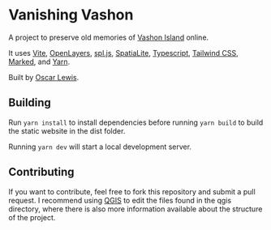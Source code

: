 # Vanishing Vashon

A project to preserve old memories of [Vashon Island](https://en.wikipedia.org/wiki/Vashon%2C_Washington) online.

It uses [Vite](https://vitejs.dev/), [OpenLayers](https://openlayers.org/), [spl.js](https://github.com/jvail/spl.js), [SpatiaLite](https://www.gaia-gis.it/fossil/libspatialite/index), [Typescript](https://www.typescriptlang.org/), [Tailwind CSS](https://tailwindcss.com/), [Marked](https://marked.js.org/), and [Yarn](https://yarnpkg.com/).

Built by [Oscar Lewis](https://oscarlewis.dev/).

## Building

Run `yarn install` to install dependencies before running `yarn build` to build the static website in the dist folder.

Running `yarn dev` will start a local development server.

## Contributing

If you want to contribute, feel free to fork this repository and submit a pull request. I recommend using [QGIS](https://www.qgis.org/en/site/) to edit the files found in the qgis directory, where there is also more information available about the structure of the project.
